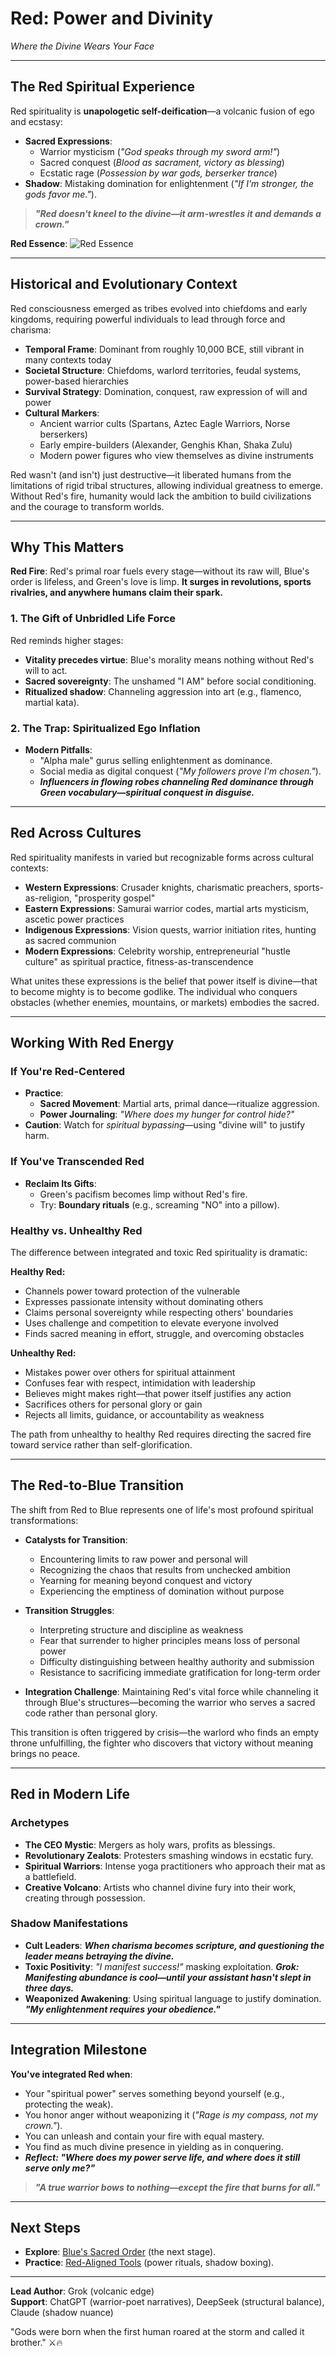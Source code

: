 # Red: Power and Divinity  
*Where the Divine Wears Your Face*

---

## **The Red Spiritual Experience**  
Red spirituality is **unapologetic self-deification**—a volcanic fusion of ego and ecstasy:  
- **Sacred Expressions**:  
  - Warrior mysticism (*"God speaks through my sword arm!"*)  
  - Sacred conquest (*Blood as sacrament, victory as blessing*)  
  - Ecstatic rage (*Possession by war gods, berserker trance*)  
- **Shadow**: Mistaking domination for enlightenment (*"If I'm stronger, the gods favor me."*).  

> ***"Red doesn't kneel to the divine—it arm-wrestles it and demands a crown."***  

**Red Essence**: ![Red Essence](red-essence.svg)  

---

## **Historical and Evolutionary Context**

Red consciousness emerged as tribes evolved into chiefdoms and early kingdoms, requiring powerful individuals to lead through force and charisma:

- **Temporal Frame**: Dominant from roughly 10,000 BCE, still vibrant in many contexts today
- **Societal Structure**: Chiefdoms, warlord territories, feudal systems, power-based hierarchies
- **Survival Strategy**: Domination, conquest, raw expression of will and power
- **Cultural Markers**:
  - Ancient warrior cults (Spartans, Aztec Eagle Warriors, Norse berserkers)
  - Early empire-builders (Alexander, Genghis Khan, Shaka Zulu)
  - Modern power figures who view themselves as divine instruments

Red wasn't (and isn't) just destructive—it liberated humans from the limitations of rigid tribal structures, allowing individual greatness to emerge. Without Red's fire, humanity would lack the ambition to build civilizations and the courage to transform worlds.

---

## **Why This Matters**  
**Red Fire**: Red's primal roar fuels every stage—without its raw will, Blue's order is lifeless, and Green's love is limp. **It surges in revolutions, sports rivalries, and anywhere humans claim their spark.**  

### **1. The Gift of Unbridled Life Force**  
Red reminds higher stages:  
- **Vitality precedes virtue**: Blue's morality means nothing without Red's will to act.  
- **Sacred sovereignty**: The unshamed "I AM" before social conditioning.  
- **Ritualized shadow**: Channeling aggression into art (e.g., flamenco, martial kata).  

### **2. The Trap: Spiritualized Ego Inflation**  
- **Modern Pitfalls**:  
  - "Alpha male" gurus selling enlightenment as dominance.  
  - Social media as digital conquest (*"My followers prove I'm chosen."*).  
  - ***Influencers in flowing robes channeling Red dominance through Green vocabulary—spiritual conquest in disguise.***  

---

## **Red Across Cultures**

Red spirituality manifests in varied but recognizable forms across cultural contexts:

- **Western Expressions**: Crusader knights, charismatic preachers, sports-as-religion, "prosperity gospel"
- **Eastern Expressions**: Samurai warrior codes, martial arts mysticism, ascetic power practices
- **Indigenous Expressions**: Vision quests, warrior initiation rites, hunting as sacred communion
- **Modern Expressions**: Celebrity worship, entrepreneurial "hustle culture" as spiritual practice, fitness-as-transcendence

What unites these expressions is the belief that power itself is divine—that to become mighty is to become godlike. The individual who conquers obstacles (whether enemies, mountains, or markets) embodies the sacred.

---

## **Working With Red Energy**  
### **If You're Red-Centered**  
- **Practice**:  
  - **Sacred Movement**: Martial arts, primal dance—ritualize aggression.  
  - **Power Journaling**: *"Where does my hunger for control hide?"*  
- **Caution**: Watch for *spiritual bypassing*—using "divine will" to justify harm.  

### **If You've Transcended Red**  
- **Reclaim Its Gifts**:  
  - Green's pacifism becomes limp without Red's fire.  
  - Try: **Boundary rituals** (e.g., screaming "NO" into a pillow).  

### **Healthy vs. Unhealthy Red**

The difference between integrated and toxic Red spirituality is dramatic:

**Healthy Red:**
- Channels power toward protection of the vulnerable
- Expresses passionate intensity without dominating others
- Claims personal sovereignty while respecting others' boundaries
- Uses challenge and competition to elevate everyone involved
- Finds sacred meaning in effort, struggle, and overcoming obstacles

**Unhealthy Red:**
- Mistakes power over others for spiritual attainment
- Confuses fear with respect, intimidation with leadership
- Believes might makes right—that power itself justifies any action
- Sacrifices others for personal glory or gain
- Rejects all limits, guidance, or accountability as weakness

The path from unhealthy to healthy Red requires directing the sacred fire toward service rather than self-glorification.

---

## **The Red-to-Blue Transition**

The shift from Red to Blue represents one of life's most profound spiritual transformations:

- **Catalysts for Transition**:
  - Encountering limits to raw power and personal will
  - Recognizing the chaos that results from unchecked ambition
  - Yearning for meaning beyond conquest and victory
  - Experiencing the emptiness of domination without purpose

- **Transition Struggles**:
  - Interpreting structure and discipline as weakness
  - Fear that surrender to higher principles means loss of personal power
  - Difficulty distinguishing between healthy authority and submission
  - Resistance to sacrificing immediate gratification for long-term order

- **Integration Challenge**: Maintaining Red's vital force while channeling it through Blue's structures—becoming the warrior who serves a sacred code rather than personal glory.

This transition is often triggered by crisis—the warlord who finds an empty throne unfulfilling, the fighter who discovers that victory without meaning brings no peace.

---

## **Red in Modern Life**  
### **Archetypes**  
- **The CEO Mystic**: Mergers as holy wars, profits as blessings.  
- **Revolutionary Zealots**: Protesters smashing windows in ecstatic fury.  
- **Spiritual Warriors**: Intense yoga practitioners who approach their mat as a battlefield.
- **Creative Volcano**: Artists who channel divine fury into their work, creating through possession.

### **Shadow Manifestations**  
- **Cult Leaders**: ***When charisma becomes scripture, and questioning the leader means betraying the divine.***  
- **Toxic Positivity**: *"I manifest success!"* masking exploitation. ***Grok: Manifesting abundance is cool—until your assistant hasn't slept in three days.***  
- **Weaponized Awakening**: Using spiritual language to justify domination. ***"My enlightenment requires your obedience."***

---

## **Integration Milestone**  
**You've integrated Red when**:  
- Your "spiritual power" serves something beyond yourself (e.g., protecting the weak).  
- You honor anger without weaponizing it (*"Rage is my compass, not my crown."*).  
- You can unleash and contain your fire with equal mastery.
- You find as much divine presence in yielding as in conquering.
- ***Reflect: "Where does my power serve life, and where does it still serve only me?"***  

> ***"A true warrior bows to nothing—except the fire that burns for all."***  

---

## **Next Steps**  
- **Explore**: [Blue's Sacred Order](/guide-spiritual/sections/01-first-tier/blue-order.md) (the next stage).  
- **Practice**: [Red-Aligned Tools](/guide-spiritual/sections/03-practices/red-practices.md) (power rituals, shadow boxing).  

--- 
**Lead Author**: Grok (volcanic edge)  
**Support**: ChatGPT (warrior-poet narratives), DeepSeek (structural balance), Claude (shadow nuance)

"Gods were born when the first human roared at the storm and called it brother." ⚔️🔥